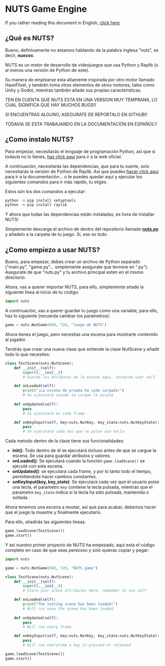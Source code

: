 # NUTS Game Engine

If you rather reading this document in English, [click here](/README.md).

## ¿Qué es NUTS?

Bueno, definivamente no estamos hablando de la palabra inglesa "nuts", es decir, **_nueces_**.

NUTS es un motor de desarrollo de videojuegos que usa Python y Raylib (o al menos una versión de Python de este).

Su manera de emplearse esta altamente inspirada por otro motor llamado HaxeFlixel, y también toma otros elementos de otros motores, tales como Unity y Godot, mientras también añade sus propias caracteristicas.

TEN EN CUENTA QUE NUTS ESTA EN UNA VERSION MUY TEMPRANA, LO CUAL SIGNIFICA QUE HAY MUCHOS BUGS!!

SI ENCUENTRAS ALGUNO, ASEGURATE DE REPORTALO EN GITHUB!!

TODAVIA SE ESTA TRABAJANDO EN LA DOCUMENTACIÓN EN ESPAÑOL!!

## ¿Como instalo NUTS?

Para empezar, necesitarás el lenguaje de programación Python, así que si todavía no lo tienes, [haz click aquí](https://www.python.org/) para ir a la web oficial.

A continuación, necesitarás las dependencias, que para tu suerte, solo necesitarás la versión de Python de Raylib. Así que puedes [hacer click aquí](https://electronstudio.github.io/raylib-python-cffi/README.html#installation) para ir a la documentación... o te puedes quedar aquí y ejecutar los siguientes comandos para ir más rápido, tu eliges.

Estos són los dos comandos a ejecutar:

```bash
python -m pip install setuptools
python -m pip install raylib
```

Y ahora que todas las dependencias están instaladas, es hora de installar NUTS!

Simplemente descarga el archivo de dentro del repositorio llamado [**nuts.py**](/nuts.py) y añadelo a la carpeta de tu juego. Sí, eso es todo.

## ¿Como empiezo a usar NUTS?

Bueno, para empezar, debes crear un archivo de Python separado ("main.py", "game.py"... simplemente asegurate que termine en ".py"). Asegurate de que "nuts.py" y tu archivo principal estén en el mismo directorio.

Ahora, vas a querer importar NUTS, para ello, simplemente añade la siguiente linea al inicio de tu código:

```python
import nuts
```

A continuación, vas a querer guardar tu juego como una variable, para ello, haz lo siguiente (recuerda cambiar los parametros):

```python
game = nuts.NutGame(960, 720, "Juego de NUTS")
```

Ahora tienes el juego, pero necesitas una escena para mostrarle contenido al jugador.

Tendrás que crear una nueva clase que extiende la clase NutScene y añadir todo lo que necesites:

```python
class TestScene(nuts.NutScene):
    def __init__(self):
        super().__init__()
        # Guarda los atributos de la escena aquí, recuerda usar self

    def onLoaded(self):
        print("¡La escena de prueba ha sido cargada!")
        # Se ejecutará cuando se cargue la escena
    
    def onUpdated(self):
        pass
        # Se ejecutará en cada frame

    def onKeyInput(self, key:nuts.NutKey, key_state:nuts.NutKeyState):
        pass
        # Se ejecutará cada vez que se pulse una tecla
```

Cada metodo dentro de la clase tiene sus funcionalidades:
* **init()**: Todo dentro de él se ejecutará incluso antes de que se cargue la escena. Se usa para guardar atributos y valores.
* **onLoaded()**: Se ejecutará cuando la función `game.loadScene()` se ejecuté con esta escena.
* **onUpdated()**: se ejecutará cada frame, y por lo tanto todo el tiempo, permitiendote hacer cambios constantes.
* **onKeyInput(key, key_state)**: Se ejecutará cada vez que el usuario pulse una tecla, el parametro `key` contiene la tecla pulsada, mientras que el parametro `key_state` indica si la tecla ha sido pulsada, mantenida o soltada.

Ahora tenemos una escena a mostar, así que para acabar, debemos hacer que el juego la muestre y finalmente ejecutarlo.

Para ello, añadirás las siguientes lineas.

```python
game.loadScene(TestScene())
game.start()
```

Y así nuestro primer proyecto de NUTS ha empezado, aquí esta el código completo en caso de que seas perezoso y solo quieras copiar y pegar:

```python
import nuts

game = nuts.NutGame(960, 720, "NUTS game")

class TestScene(nuts.NutScene):
    def __init__(self):
        super().__init__()
        # Store your scene attributes here, remember to use self

    def onLoaded(self):
        print("The testing scene has been loaded!")
        # Will run once the scene has been loaded
    
    def onUpdated(self):
        pass
        # Will run every frame

    def onKeyInput(self, key:nuts.NutKey, key_state:nuts.NutKeyState):
        pass
        # Will run everytime a key is pressed or released

game.loadScene(TestScene())
game.start()
```
